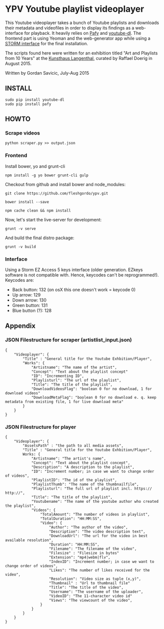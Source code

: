 # YPV Youtube playlist videoplayer

This Youtube videoplayer takes a bunch of Youtube playlists and downloads their metadata and videofiles in order to display its findings as a web-interface for playback. It heavily relies on [Pafy](https://github.com/mps-youtube/pafy) and [youtube-dl](https://rg3.github.io/youtube-dl/). The frontend part is using Yeoman and the web-generator app while using a [STORM interface](http://www.storm-interface.com/) for the final installation.

The scripts found here were written for an exhibition titled "Art and Playlists from 10 Years" at the [Kunsthaus Langenthal](http://www.kunsthauslangenthal.ch/), curated by Raffael Doerig in August 2015.  

Written by Gordan Savicic, July-Aug 2015

## INSTALL

```
sudo pip install youtube-dl
sudo pip install pafy
```

## HOWTO

### Scrape videos

`python scraper.py >> output.json`

### Frontend 

Install bower, yo and grunt-cli

`npm install -g yo bower grunt-cli gulp`

Checkout from github and install bower and node_modules:

`git clone https://github.com/fleshgordo/ypv.git`

`bower install --save`

`npm cache clean && npm install`

Now, let's start the live-server for development:

`grunt -v serve`

And build the final distro package:

`grunt -v build`

### Interface

Using a Storm EZ Access 5 keys interface (older generation. EZkeys software is not compatible with. Hence, keycodes can't be reprogrammed!). 
Keycodes are:
 
* Back button: 132 (on osX this one doesn't work = keycode 0)
* Up arrow: 129
* Down arrow: 130
* Green button: 131
* Blue button (?): 128

## Appendix

### JSON Filestructure for scraper (artistlist_input.json)

```
{
	"Videoplayer": {
		"Title" : "General title for the Youtube Exhbition/Player", 
	    "Works": {
	    	"Artistname": "The name of the artist",
	    	"Concept": "Text about the playlist concept"
	    	"ID": "Incrementing ID",
	    	"Playlisturl": "The url of the playlist",
	    	"Title": "The title of the playlist",
	    	"DownloadVideosFlag": "boolean 0 for no download, 1 for download videos"
	    	"DownloadMetaFlag": "boolean 0 for no download e. q. keep metadata from existing file, 1 for live download meta"
		}
	}
}
```

### JSON Filestructure for player

```
{
    "Videoplayer": {
    	"AssetsPath" : "the path to all media assets",
    	"Title" : "General title for the Youtube Exhbition/Player", 
    	Works: {
	        "Artistname": "The artist's name",
	        "Concept": "Text about the playlist concept",
	        "Description": "A description to the playlist",
	        "ID": "Increment number; in case we want to change order of videos",
	        "PlaylistID": "The id of the playlist",
	        "PlaylistThumb": "The name of the thumbnailfile",
	        "Playlisturl": "The full url of playlist incl. https:// http://",
	        "Title": "The title of the playlist",
	        "Youtubename": "The name of the youtube author who created the playlist",
			"Videos": {
	            "TotalAmount": "The number of videos in playlist",
	            "TotalDuration": "HH:MM:SS",
	            "Video": {
					"Author": "The author of the video",
					"Description": "The video description text",
					"DownloadUrl": "The url for the video in best available resolution",
					"Duration": "HH:MM:SS",
					"Filename": "The filename of the video",
					"Filesize" : "Filesize in bytes"
					"Extension": "mp4|webm|flv",
					"IndexID": "Increment number; in case we want to change order of videos",
					"Likes": "The number of likes received for the video",
					"Resolution": "Video size as tuple (x,y)",
					"Thumbnail" : "Url to thumbnail file"
					"Title": "The title of the video",
					"Username": "The username of the uploader",
					"VideoID": "The 11-character video id"
					"Views": "The viewcount of the video",
	            }
	        }
        }
    }
}
```